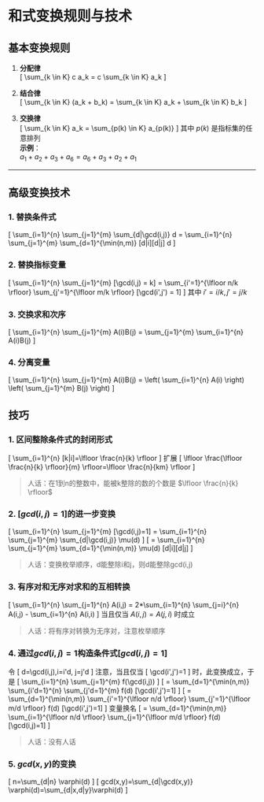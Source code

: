 # 和式变换规则与技术

## 基本变换规则
1. **分配律**  
   \[
   \sum_{k \in K} c a_k = c \sum_{k \in K} a_k
   \]
   
2. **结合律**  
   \[
   \sum_{k \in K} (a_k + b_k) = \sum_{k \in K} a_k + \sum_{k \in K} b_k
   \]
   
3. **交换律**  
   \[
   \sum_{k \in K} a_k = \sum_{p(k) \in K} a_{p(k)}
   \]
   其中 $p(k)$ 是指标集的任意排列  
   **示例**：  
   $a_1 + a_2 + a_3 + a_6 = a_6 + a_3 + a_2 + a_1$

---

## 高级变换技术
### 1. 替换条件式
\[
\sum_{i=1}^{n} \sum_{j=1}^{m} \sum_{d|\gcd(i,j)} d = 
\sum_{i=1}^{n} \sum_{j=1}^{m} \sum_{d=1}^{\min(n,m)} [d|i][d|j] d
\]
### 2. 替换指标变量
\[
\sum_{i=1}^{n} \sum_{j=1}^{m} [\gcd(i,j) = k] = 
\sum_{i'=1}^{\lfloor n/k \rfloor} \sum_{j'=1}^{\lfloor m/k \rfloor} [\gcd(i',j') = 1]
\]
其中 $i' = i/k, j' = j/k$

### 3. 交换求和次序
\[
\sum_{i=1}^{n} \sum_{j=1}^{m} A(i)B(j) = 
\sum_{j=1}^{m} \sum_{i=1}^{n} A(i)B(j)
\]

### 4. 分离变量
\[
\sum_{i=1}^{n} \sum_{j=1}^{m} A(i)B(j) = 
\left( \sum_{i=1}^{n} A(i) \right) \left( \sum_{j=1}^{m} B(j) \right)
\]

## 技巧
### 1. 区间整除条件式的封闭形式
\[
\sum_{i=1}^{n} [k|i]=\lfloor \frac{n}{k} \rfloor
\]
扩展
\[
\lfloor \frac{\lfloor \frac{n}{k} \rfloor}{m} \rfloor=\lfloor \frac{n}{km} \rfloor
\]
>人话：在1到n的整数中，能被k整除的数的个数是 $\lfloor \frac{n}{k} \rfloor$

### 2. $[gcd(i,j)=1]$的进一步变换
\[
\sum_{i=1}^{n} \sum_{j=1}^{m} [\gcd(i,j)=1] = \sum_{i=1}^{n} \sum_{j=1}^{m} \sum_{d|\gcd(i,j)} \mu(d)
\]
\[
   = \sum_{i=1}^{n} \sum_{j=1}^{m} \sum_{d=1}^{\min(n,m)} \mu(d) [d|i][d|j]
\]
>人话：变换枚举顺序，d能整除i和j，则d能整除gcd(i,j)

### 3. 有序对和无序对求和的互相转换
\[
\sum_{i=1}^{n} \sum_{j=1}^{n} A(i,j) = 2*\sum_{i=1}^{n} \sum_{j=i}^{n} A(i,j) - \sum_{i=1}^{n} A(i,i)
\]
当且仅当 $A(i,j) = A(j,i)$ 时成立
>人话：将有序对转换为无序对，注意枚举顺序
### 4. 通过$gcd(i,j)=1$构造条件式$[gcd(i,j)=1]$
令
\[
   d=\gcd(i,j),i=i'd, j=j'd
\]
注意，当且仅当
\[
   \gcd(i',j')=1
\]
时，此变换成立，于是
\[
\sum_{i=1}^{n} \sum_{j=1}^{m} f(\gcd(i,j)) 
\]
\[
= \sum_{d=1}^{\min(n,m)} \sum_{i'd=1}^{n} \sum_{j'd=1}^{m} f(d) [\gcd(i',j')=1]
\]
\[
= \sum_{d=1}^{\min(n,m)} \sum_{i'=1}^{\lfloor n/d \rfloor} \sum_{j'=1}^{\lfloor m/d \rfloor} f(d) [\gcd(i',j')=1]
\]
变量换名
\[
= \sum_{d=1}^{\min(n,m)} \sum_{i=1}^{\lfloor n/d \rfloor} \sum_{j=1}^{\lfloor m/d \rfloor} f(d) [\gcd(i,j)=1]
\]
>人话：没有人话

### 5. $gcd(x,y)$的变换

\[
n=\sum_{d|n} \varphi(d)
\]
\[
gcd(x,y)=\sum_{d|\gcd(x,y)} \varphi(d)=\sum_{d|x,d|y}\varphi(d)
\]

